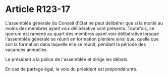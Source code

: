# Article R123-17

L'assemblée générale du Conseil d'Etat ne peut délibérer que si la moitié au moins des membres ayant voix délibérative sont présents. Toutefois, ce quorum est ramené au quart des membres ayant voix délibérative lorsque l'assemblée générale se réunit en formation plénière ainsi que, quelle que soit la formation dans laquelle elle se réunit, pendant la période des vacances annuelles.

Le président a la police de l'assemblée et dirige les débats.

En cas de partage égal, la voix du président est prépondérante.
